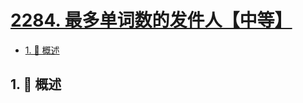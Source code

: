 # [2284. 最多单词数的发件人【中等】](https://github.com/Tdahuyou/TNotes.leetcode/tree/main/notes/2284.%20%E6%9C%80%E5%A4%9A%E5%8D%95%E8%AF%8D%E6%95%B0%E7%9A%84%E5%8F%91%E4%BB%B6%E4%BA%BA%E3%80%90%E4%B8%AD%E7%AD%89%E3%80%91)

<!-- region:toc -->

- [1. 📝 概述](#1--概述)

<!-- endregion:toc -->

## 1. 📝 概述
